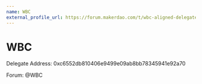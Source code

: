 ```yaml
---
name: WBC
external_profile_url: https://forum.makerdao.com/t/wbc-aligned-delegate-communications/20828
---
```


# WBC
Delegate Address: 0xc6552db810406e9499e09ab8bb78345941e92a70

Forum: @WBC